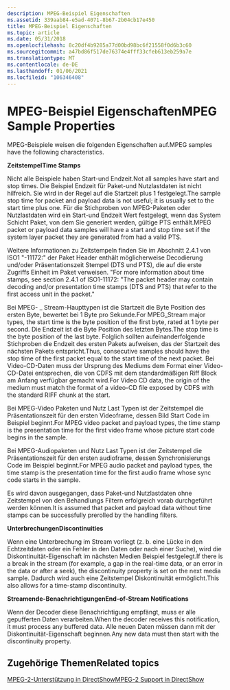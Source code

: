 ```yaml
---
description: MPEG-Beispiel Eigenschaften
ms.assetid: 339aab84-e5ad-4071-8b67-2b04cb17e450
title: MPEG-Beispiel Eigenschaften
ms.topic: article
ms.date: 05/31/2018
ms.openlocfilehash: 8c20df4b9285a77d00bd98bc6f21558f0d6b3c60
ms.sourcegitcommit: a47bd86f517de76374e4fff33cfeb613eb259a7e
ms.translationtype: MT
ms.contentlocale: de-DE
ms.lasthandoff: 01/06/2021
ms.locfileid: "106346408"
---
```

# <a name="mpeg-sample-properties"></a><span data-ttu-id="d3f00-103">MPEG-Beispiel Eigenschaften</span><span class="sxs-lookup"><span data-stu-id="d3f00-103">MPEG Sample Properties</span></span>

<span data-ttu-id="d3f00-104">MPEG-Beispiele weisen die folgenden Eigenschaften auf.</span><span class="sxs-lookup"><span data-stu-id="d3f00-104">MPEG samples have the following characteristics.</span></span>

<span data-ttu-id="d3f00-105">**Zeitstempel**</span><span class="sxs-lookup"><span data-stu-id="d3f00-105">**Time Stamps**</span></span>

<span data-ttu-id="d3f00-106">Nicht alle Beispiele haben Start-und Endzeit.</span><span class="sxs-lookup"><span data-stu-id="d3f00-106">Not all samples have start and stop times.</span></span> <span data-ttu-id="d3f00-107">Die Beispiel Endzeit für Paket-und Nutzlastdaten ist nicht hilfreich. Sie wird in der Regel auf die Startzeit plus 1 festgelegt.</span><span class="sxs-lookup"><span data-stu-id="d3f00-107">The sample stop time for packet and payload data is not useful; it is usually set to the start time plus one.</span></span> <span data-ttu-id="d3f00-108">Für die Stichproben von MPEG-Paketen oder Nutzlastdaten wird ein Start-und Endzeit Wert festgelegt, wenn das System Schicht Paket, von dem Sie generiert werden, gültige PTS enthält.</span><span class="sxs-lookup"><span data-stu-id="d3f00-108">MPEG packet or payload data samples will have a start and stop time set if the system layer packet they are generated from had a valid PTS.</span></span>

<span data-ttu-id="d3f00-109">Weitere Informationen zu Zeitstempeln finden Sie im Abschnitt 2.4.1 von ISO1 "-11172:" der Paket Header enthält möglicherweise Decodierung und/oder Präsentationszeit Stempel (DTS und PTS), die auf die erste Zugriffs Einheit im Paket verweisen. "</span><span class="sxs-lookup"><span data-stu-id="d3f00-109">For more information about time stamps, see section 2.4.1 of ISO1-11172: "The packet header may contain decoding and/or presentation time stamps (DTS and PTS) that refer to the first access unit in the packet."</span></span>

<span data-ttu-id="d3f00-110">Bei MPEG- \_ Stream-Haupttypen ist die Startzeit die Byte Position des ersten Byte, bewertet bei 1 Byte pro Sekunde.</span><span class="sxs-lookup"><span data-stu-id="d3f00-110">For MPEG\_Stream major types, the start time is the byte position of the first byte, rated at 1 byte per second.</span></span> <span data-ttu-id="d3f00-111">Die Endzeit ist die Byte Position des letzten Bytes.</span><span class="sxs-lookup"><span data-stu-id="d3f00-111">The stop time is the byte position of the last byte.</span></span> <span data-ttu-id="d3f00-112">Folglich sollten aufeinanderfolgende Stichproben die Endzeit des ersten Pakets aufweisen, das der Startzeit des nächsten Pakets entspricht.</span><span class="sxs-lookup"><span data-stu-id="d3f00-112">Thus, consecutive samples should have the stop time of the first packet equal to the start time of the next packet.</span></span> <span data-ttu-id="d3f00-113">Bei Video-CD-Daten muss der Ursprung des Mediums dem Format einer Video-CD-Datei entsprechen, die von CDFS mit dem standardmäßigen Riff Block am Anfang verfügbar gemacht wird.</span><span class="sxs-lookup"><span data-stu-id="d3f00-113">For Video CD data, the origin of the medium must match the format of a video-CD file exposed by CDFS with the standard RIFF chunk at the start.</span></span>

<span data-ttu-id="d3f00-114">Bei MPEG-Video Paketen und Nutz Last Typen ist der Zeitstempel die Präsentationszeit für den ersten Videoframe, dessen Bild Start Code im Beispiel beginnt.</span><span class="sxs-lookup"><span data-stu-id="d3f00-114">For MPEG video packet and payload types, the time stamp is the presentation time for the first video frame whose picture start code begins in the sample.</span></span>

<span data-ttu-id="d3f00-115">Bei MPEG-Audiopaketen und Nutz Last Typen ist der Zeitstempel die Präsentationszeit für den ersten audioframe, dessen Synchronisierungs Code im Beispiel beginnt.</span><span class="sxs-lookup"><span data-stu-id="d3f00-115">For MPEG audio packet and payload types, the time stamp is the presentation time for the first audio frame whose sync code starts in the sample.</span></span>

<span data-ttu-id="d3f00-116">Es wird davon ausgegangen, dass Paket-und Nutzlastdaten ohne Zeitstempel von den Behandlungs Filtern erfolgreich vorab durchgeführt werden können.</span><span class="sxs-lookup"><span data-stu-id="d3f00-116">It is assumed that packet and payload data without time stamps can be successfully prerolled by the handling filters.</span></span>

<span data-ttu-id="d3f00-117">**Unterbrechungen**</span><span class="sxs-lookup"><span data-stu-id="d3f00-117">**Discontinuities**</span></span>

<span data-ttu-id="d3f00-118">Wenn eine Unterbrechung im Stream vorliegt (z. b. eine Lücke in den Echtzeitdaten oder ein Fehler in den Daten oder nach einer Suche), wird die Diskontinuität-Eigenschaft im nächsten Medien Beispiel festgelegt.</span><span class="sxs-lookup"><span data-stu-id="d3f00-118">If there is a break in the stream (for example, a gap in the real-time data, or an error in the data or after a seek), the discontinuity property is set on the next media sample.</span></span> <span data-ttu-id="d3f00-119">Dadurch wird auch eine Zeitstempel Diskontinuität ermöglicht.</span><span class="sxs-lookup"><span data-stu-id="d3f00-119">This also allows for a time-stamp discontinuity.</span></span>

<span data-ttu-id="d3f00-120">**Streamende-Benachrichtigungen**</span><span class="sxs-lookup"><span data-stu-id="d3f00-120">**End-of-Stream Notifications**</span></span>

<span data-ttu-id="d3f00-121">Wenn der Decoder diese Benachrichtigung empfängt, muss er alle gepufferten Daten verarbeiten.</span><span class="sxs-lookup"><span data-stu-id="d3f00-121">When the decoder receives this notification, it must process any buffered data.</span></span> <span data-ttu-id="d3f00-122">Alle neuen Daten müssen dann mit der Diskontinuität-Eigenschaft beginnen.</span><span class="sxs-lookup"><span data-stu-id="d3f00-122">Any new data must then start with the discontinuity property.</span></span>

## <a name="related-topics"></a><span data-ttu-id="d3f00-123">Zugehörige Themen</span><span class="sxs-lookup"><span data-stu-id="d3f00-123">Related topics</span></span>

<dl> <dt>

[<span data-ttu-id="d3f00-124">MPEG-2-Unterstützung in DirectShow</span><span class="sxs-lookup"><span data-stu-id="d3f00-124">MPEG-2 Support in DirectShow</span></span>](mpeg-2-support-in-directshow.md)
</dt> </dl>

 

 



